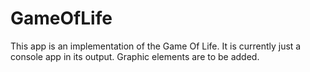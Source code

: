 # GameOfLife

This app is an implementation of the Game Of Life. It is currently just a console app in its output. Graphic elements are to be added.


